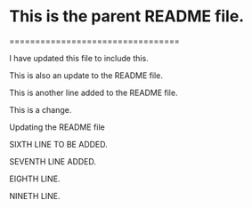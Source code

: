 # This is the parent README file.
=================================

I have updated this file to include this.

This is also an update to the README file.

This is another line added to the README file.

This is a change.

Updating the README file

SIXTH LINE TO BE ADDED.

SEVENTH LINE ADDED.

EIGHTH LINE.

NINETH LINE.
